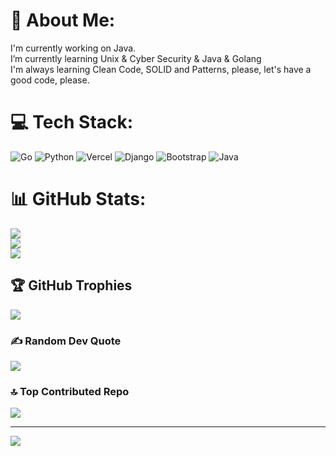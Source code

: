 # 💫 About Me:
I'm currently working on Java.<br>I’m currently learning Unix & Cyber Security & Java & Golang<br>I'm always learning Clean Code, SOLID and Patterns, please, let's have a good code, please.<br>



# 💻 Tech Stack:
![Go](https://img.shields.io/badge/go-%2300ADD8.svg?style=for-the-badge&logo=go&logoColor=white) ![Python](https://img.shields.io/badge/python-3670A0?style=for-the-badge&logo=python&logoColor=ffdd54) ![Vercel](https://img.shields.io/badge/vercel-%23000000.svg?style=for-the-badge&logo=vercel&logoColor=white) ![Django](https://img.shields.io/badge/django-%23092E20.svg?style=for-the-badge&logo=django&logoColor=white) ![Bootstrap](https://img.shields.io/badge/bootstrap-%238511FA.svg?style=for-the-badge&logo=bootstrap&logoColor=white)
![Java](https://img.shields.io/badge/Java-ED8B00?style=for-the-badge&logo=openjdk&logoColor=white)
# 📊 GitHub Stats:
![](https://github-readme-stats.vercel.app/api?username=yavuzkanat&theme=dark&hide_border=false&include_all_commits=false&count_private=false)<br/>
![](https://github-readme-streak-stats.herokuapp.com/?user=yavuzkanat&theme=dark&hide_border=false)<br/>
![](https://github-readme-stats.vercel.app/api/top-langs/?username=yavuzkanat&theme=dark&hide_border=false&include_all_commits=false&count_private=false&layout=compact)

## 🏆 GitHub Trophies
![](https://github-profile-trophy.vercel.app/?username=yavuzkanat&theme=dark&no-frame=false&no-bg=true&margin-w=4)

### ✍️ Random Dev Quote
![](https://quotes-github-readme.vercel.app/api?type=horizontal&theme=dark)

### 🔝 Top Contributed Repo
![](https://github-contributor-stats.vercel.app/api?username=yavuzkanat&limit=5&theme=dark&combine_all_yearly_contributions=true)

---
[![](https://visitcount.itsvg.in/api?id=yavuzkanat&icon=0&color=0)](https://visitcount.itsvg.in)

<!-- Proudly created with GPRM ( https://gprm.itsvg.in ) -->
